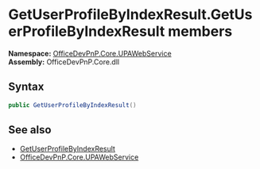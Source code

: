 # GetUserProfileByIndexResult.GetUserProfileByIndexResult members 
  

**Namespace:** [OfficeDevPnP.Core.UPAWebService](OfficeDevPnP.Core.UPAWebService.md)  
**Assembly:** OfficeDevPnP.Core.dll  
## Syntax
```C#
public GetUserProfileByIndexResult()
```
## See also
- [GetUserProfileByIndexResult](OfficeDevPnP.Core.UPAWebService.GetUserProfileByIndexResult.md)
- [OfficeDevPnP.Core.UPAWebService](OfficeDevPnP.Core.UPAWebService.md)
